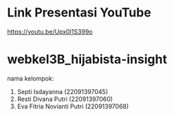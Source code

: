 # Link Presentasi YouTube
https://youtu.be/Upx0I1S399o

# webkel3B_hijabista-insight
nama kelompok: 
1. Septi Isdayanna (22091397045)
2. Resti Divana Putri (22091397060)
3. Eva Fitria Novianti Putri (22091397068)
